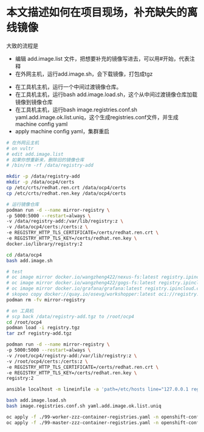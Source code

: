 # 本文描述如何在项目现场，补充缺失的离线镜像

大致的流程是
- 编辑 add.image.list 文件，把想要补充的镜像写进去，可以用#开始，代表注释
- 在外网主机，运行add.image.sh，会下载镜像，打包成tgz
<!-- - 复制2个文件pull.add.image.ok.list, yaml.add.image.ok.list，和一个目录image_tar/*回来。 -->
- 在工具机主机，运行一个中间过渡镜像仓库。
- 在工具机主机，运行bash add.image.load.sh，这个从中间过渡镜像仓库加载镜像到镜像仓库
- 在工具机主机，运行bash image.registries.conf.sh yaml.add.image.ok.list.uniq，这个生成registries.conf文件，并生成machine config yaml
- apply machine config yaml，集群重启

```bash
# 在外网云主机
# on vultr
# edit add.image.list
# 如果你想重新来，删除旧的镜像仓库
# /bin/rm -rf /data/registry-add

mkdir -p /data/registry-add
mkdir -p /data/ocp4/certs
cp /etc/crts/redhat.ren.crt /data/ocp4/certs
cp /etc/crts/redhat.ren.key /data/ocp4/certs

# 运行镜像仓库
podman run -d --name mirror-registry \
-p 5000:5000 --restart=always \
-v /data/registry-add:/var/lib/registry:z \
-v /data/ocp4/certs:/certs:z \
-e REGISTRY_HTTP_TLS_CERTIFICATE=/certs/redhat.ren.crt \
-e REGISTRY_HTTP_TLS_KEY=/certs/redhat.ren.key \
docker.io/library/registry:2

cd /data/ocp4
bash add.image.sh

# test
# oc image mirror docker.io/wangzheng422/nexus-fs:latest registry.ipincloud.com:5000/docker.io/wangzheng422/nexus-fs:latest
# oc image mirror docker.io/wangzheng422/gogs-fs:latest registry.ipincloud.com:5000/docker.io/wangzheng422/gogs-fs:latest
# oc image mirror docker.io/grafana/grafana:latest registry.ipincloud.com:5000/docker.io/grafana/grafana:latest
# skopeo copy docker://quay.io/osevg/workshopper:latest oci://registry.ipincloud.com:5000/quay.io/osevg/workshopper:latest
podman rm -fv mirror-registry

# on 工具机
# scp back /data/registry-add.tgz to /root/ocp4
cd /root/ocp4
podman load -i registry.tgz
tar zxf registry-add.tgz

podman run -d --name mirror-registry \
-p 5000:5000 --restart=always \
-v /root/ocp4/registry-add:/var/lib/registry:z \
-v /root/ocp4/certs:/certs:z \
-e REGISTRY_HTTP_TLS_CERTIFICATE=/certs/redhat.ren.crt \
-e REGISTRY_HTTP_TLS_KEY=/certs/redhat.ren.key \
registry:2

ansible localhost -m lineinfile -a 'path=/etc/hosts line="127.0.0.1 registry-add.redhat.ren"'

bash add.image.load.sh
bash image.registries.conf.sh yaml.add.image.ok.list.uniq

oc apply -f ./99-worker-zzz-container-registries.yaml -n openshift-config
oc apply -f ./99-master-zzz-container-registries.yaml -n openshift-config

```

